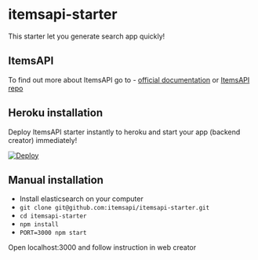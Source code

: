 # itemsapi-starter

This starter let you generate search app quickly!

## ItemsAPI

To find out more about ItemsAPI go to - <a href="https://itemsapi.readme.io" target="_blank">official documentation</a> or 
<a href="https://github.com/itemsapi/itemsapi" target="_blank">ItemsAPI repo</a>

## Heroku installation

Deploy ItemsAPI starter instantly to heroku and start your app (backend creator) immediately!

<a target="_blank" href="https://heroku.com/deploy?template=https://github.com/itemsapi/itemsapi-starter"><img src="https://camo.githubusercontent.com/c0824806f5221ebb7d25e559568582dd39dd1170/68747470733a2f2f7777772e6865726f6b7563646e2e636f6d2f6465706c6f792f627574746f6e2e706e67" alt="Deploy" data-canonical-src="https://www.herokucdn.com/deploy/button.png"></a>


## Manual installation

- Install elasticsearch on your computer
- `git clone git@github.com:itemsapi/itemsapi-starter.git`
- `cd itemsapi-starter`
- `npm install`
- `PORT=3000 npm start`

Open localhost:3000 and follow instruction in web creator
